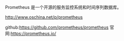 
Prometheus 是一个开源的服务监控系统和时间序列数据库。

http://www.oschina.net/p/prometheus

github:https://github.com/prometheus/prometheus
官网:https://prometheus.io/
